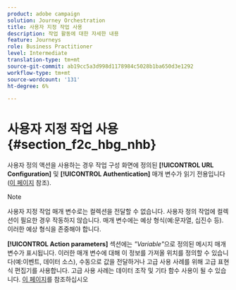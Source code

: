 ```yaml
---
product: adobe campaign
solution: Journey Orchestration
title: 사용자 지정 작업 사용
description: 작업 활동에 대한 자세한 내용
feature: Journeys
role: Business Practitioner
level: Intermediate
translation-type: tm+mt
source-git-commit: ab19cc5a3d998d1178984c5028b1ba650d3e1292
workflow-type: tm+mt
source-wordcount: '131'
ht-degree: 6%

---
```



# 사용자 지정 작업 사용 {#section_f2c_hbg_nhb}

사용자 정의 액션을 사용하는 경우 작업 구성 화면에 정의된 **[!UICONTROL URL Configuration]** 및 **[!UICONTROL Authentication]** 매개 변수가 읽기 전용입니다([이 페이지](../action/about-custom-action-configuration.md) 참조).

>[!NOTE]
>
>사용자 지정 작업 매개 변수로는 컬렉션을 전달할 수 없습니다. 사용자 정의 작업에 컬렉션이 필요한 경우 작동하지 않습니다. 매개 변수에는 예상 형식(예:문자열, 십진수 등). 이러한 예상 형식을 존중해야 합니다.

**[!UICONTROL Action parameters]** 섹션에는 _&quot;Variable&quot;_&#x200B;으로 정의된 메시지 매개 변수가 표시됩니다. 이러한 매개 변수에 대해 이 정보를 가져올 위치를 정의할 수 있습니다(예:이벤트, 데이터 소스), 수동으로 값을 전달하거나 고급 사용 사례를 위해 고급 표현식 편집기를 사용합니다. 고급 사용 사례는 데이터 조작 및 기타 함수 사용이 될 수 있습니다. [이 페이지](../expression/expressionadvanced.md)를 참조하십시오
